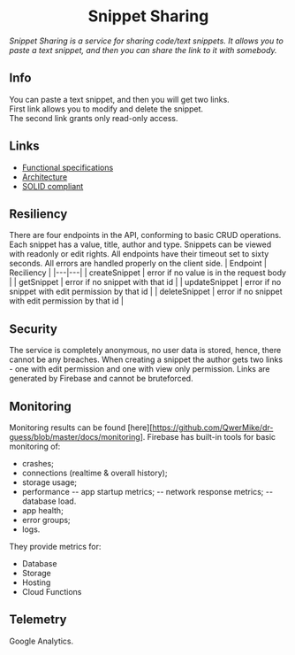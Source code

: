<p align="center">
<h1 align="center">Snippet Sharing</h1>
</p>

*Snippet Sharing is a service for sharing code/text snippets. It allows you to paste a text snippet, and then you can share the link to it with somebody.*

## Info
You can paste a text snippet, and then you will get two links.  
First link allows you to modify and delete the snippet.  
The second link grants only read-only access.

## Links
- [Functional specifications][1]
- [Architecture][2]
- [SOLID compliant][3]

[1]: https://github.com/QwerMike/dr-guess/blob/master/docs/func-spec-uml.svg
[2]: https://github.com/QwerMike/dr-guess/blob/master/docs/architecture.md
[3]: https://github.com/QwerMike/dr-guess/blob/master/docs/solid-compliant.md

## Resiliency
There are four endpoints in the API, conforming to basic CRUD operations.
Each snippet has a value, title, author and type.
Snippets can be viewed with readonly or edit rights.
All endpoints have their timeout set to sixty seconds.
All errors are handled properly on the client side.
| Endpoint | Reciliency |
|---|---|
| createSnippet  | error if no value is in the request body  |
| getSnippet     | error if no snippet with that id  |
| updateSnippet  | error if no snippet with edit permission by that id  |
| deleteSnippet  | error if no snippet with edit permission by that id  |

## Security
The service is completely anonymous, no user data is stored, hence, there cannot be any breaches.
When creating a snippet the author gets two links - one with edit permission 
and one with view only permission.
Links are generated by Firebase and cannot be bruteforced.

## Monitoring
Monitoring results can be found [here][https://github.com/QwerMike/dr-guess/blob/master/docs/monitoring].
Firebase has built-in tools for basic monitoring of:
- crashes;
- connections (realtime & overall history);
- storage usage;
- performance
-- app startup metrics;
-- network response metrics;
-- database load.
- app health;
- error groups;
- logs.

They provide metrics for:
- Database
- Storage
- Hosting
- Cloud Functions

## Telemetry
Google Analytics.

